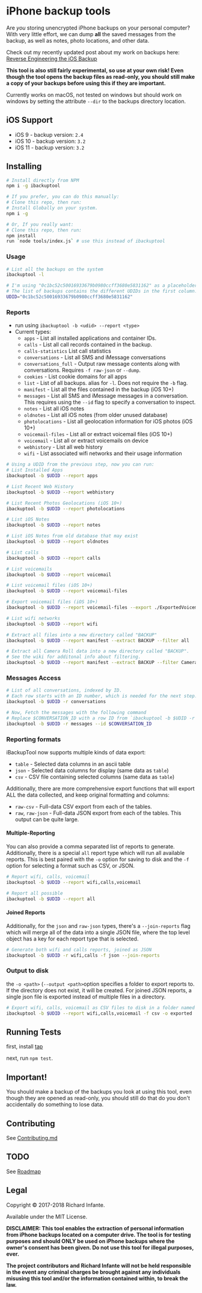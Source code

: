 # iPhone backup tools
Are _you_ storing unencrypted iPhone backups on your personal computer? With very little effort, we can dump **all** the saved messages from the backup, as well as notes, photo locations, and other data. 

Check out my recently updated post about my work on backups here: [Reverse Engineering the iOS Backup](https://www.richinfante.com/2017/3/16/reverse-engineering-the-ios-backup)

**This tool is also still fairly experimental, so use at your own risk! Even though the tool opens the backup files as read-only, you should still make a copy of your backups before using this if they are important.**

Currently works on macOS, not tested on windows but should work on windows by setting the attribute `--dir` to the backups directory location.

## iOS Support
- iOS 9 - backup version: `2.4`
- iOS 10 - backup version: `3.2`
- iOS 11 - backup version: `3.2`

## Installing

```bash
# Install directly from NPM
npm i -g ibackuptool

# If you prefer, you can do this manually:
# Clone this repo, then run:
# Install Globally on your system.
npm i -g 

# Or, If you really want:
# Clone this repo, then run: 
npm install
run `node tools/index.js` # use this instead of ibackuptool
```

### Usage
```bash
# List all the backups on the system
ibackuptool -l 

# I'm using "0c1bc52c50016933679b0980ccff3680e5831162" as a placeholder.
# The list of backups contains the different UDIDs in the first column.
UDID="0c1bc52c50016933679b0980ccff3680e5831162"
```

### Reports
- run using `ibackuptool -b <udid> --report <type>`
- Current types:
    - `apps` - List all installed applications and container IDs.
    - `calls` - List all call records contained in the backup.
    - `calls-statistics` List call statistics
    - `conversations` - List all SMS and iMessage conversations
    - `conversations_full` - Output raw message contents along with conversations. Requires `-f raw-json` or `--dump`.
    - `cookies` - List cookie domains for all apps
    - `list` - List of all backups. alias for `-l`. Does not require the `-b` flag.
    - `manifest` - List all the files contained in the backup (iOS 10+)
    - `messages` - List all SMS and iMessage messages in a conversation. This requires using the `--id` flag to specify a conversation to inspect.
    - `notes` - List all iOS notes
    - `oldnotes` - List all iOS notes (from older unused database)
    - `photolocations` - List all geolocation information for iOS photos (iOS 10+)
    - `voicemail-files` - List all or extract voicemail files (iOS 10+)
    - `voicemail` - List all or extract voicemails on device
    - `webhistory` - List all web history
    - `wifi` - List associated wifi networks and their usage information

```bash
# Using a UDID from the previous step, now you can run:
# List Installed Apps
ibackuptool -b $UDID --report apps

# List Recent Web History
ibackuptool -b $UDID --report webhistory

# List Recent Photos Geolocations (iOS 10+)
ibackuptool -b $UDID --report photolocations

# List iOS Notes
ibackuptool -b $UDID --report notes

# List iOS Notes from old database that may exist
ibackuptool -b $UDID --report oldnotes

# List calls
ibackuptool -b $UDID --report calls

# List voicemails 
ibackuptool -b $UDID --report voicemail

# List voicemail files (iOS 10+)
ibackuptool -b $UDID --report voicemail-files

# Export voicemail files (iOS 10+)
ibackuptool -b $UDID --report voicemail-files --export ./ExportedVoicemails

# List wifi networks 
ibackuptool -b $UDID --report wifi

# Extract all files into a new directory called "BACKUP"
ibackuptool -b $UDID --report manifest --extract BACKUP --filter all

# Extract all Camera Roll data into a new directory called "BACKUP".
# See the wiki for additonal info about filtering.
ibackuptool -b $UDID --report manifest --extract BACKUP --filter CameraRollDomain
```

### Messages Access

```bash
# List of all conversations, indexed by ID.
# Each row starts with an ID number, which is needed for the next step.
ibackuptool -b $UDID -r conversations

# Now, Fetch the messages with the following command
# Replace $CONVERSATION_ID with a row ID from `ibackuptool -b $UDID -r conversations`
ibackuptool -b $UDID -r messages --id $CONVERSATION_ID
```

### Reporting formats
iBackupTool now supports multiple kinds of data export:
- `table` - Selected data columns in an ascii table
- `json` - Selected data columns for display (same data as `table`)
- `csv` - CSV file containing selected columns (same data as `table`)

Additionally, there are more comprehensive export functions that will export ALL the data collected, and keep original formatting and columns:
- `raw-csv` - Full-data CSV export from each of the tables.
- `raw`, `raw-json` - Full-data JSON export from each of the tables. This output can be quite large.

#### Multiple-Reporting 
You can also provide a comma separated list of reports to generate. Additionally, there is a special `all` report type which will run all available reports. This is best paired with the `-o` option for saving to disk and the `-f` option for selecting a format such as CSV, or JSON.

```bash
# Report wifi, calls, voicemail
ibackuptool -b $UDID --report wifi,calls,voicemail

# Report all possible
ibackuptool -b $UDID --report all
```

#### Joined Reports
Additionally, for the `json` and `raw-json` types, there's a `--join-reports` flag which will merge all of the data into a single JSON file, where the top level object has a key for each report type that is selected.

```bash
# Generate both wifi and calls reports, joined as JSON
ibackuptool -b $UDID -r wifi,calls -f json --join-reports
```

### Output to disk
the `-o <path>` (`--output <path>`option specifies a folder to export reports to. If the directory does not exist, it will be created. For joined JSON reports, a single json file is exported instead of multiple files in a directory.

```bash
# Export wifi, calls, voicemail as CSV files to disk in a folder named "exported/"
ibackuptool -b $UDID --report wifi,calls,voicemail -f csv -o exported
```
## Running Tests
first, install [tap](https://www.npmjs.com/package/tap)

next, run `npm test`.

## Important!
You should make a backup of the backups you look at using this tool, even though they are opened as read-only, you should still do that do you don't accidentally do something to lose data.

## Contributing
See [Contributing.md](Contributing.md)

## TODO
See [Roadmap](https://github.com/richinfante/iphonebackuptools/wiki/Roadmap-and-Vision)

## Legal

Copyright &copy; 2017-2018 Richard Infante.

Available under the MIT License.

**DISCLAIMER: This tool enables the extraction of personal information from iPhone backups located on a computer drive. The tool is for testing purposes and should ONLY be used on iPhone backups where the owner's consent has been given. Do not use this tool for illegal purposes, ever.**

**The project contributors and Richard Infante will not be held responsible in the event any criminal charges be brought against any individuals misusing this tool and/or the information contained within, to break the law.**



